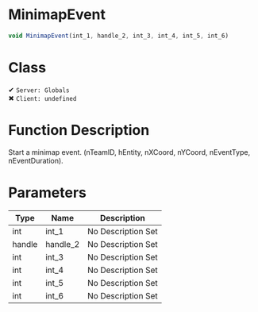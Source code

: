 # MinimapEvent
```js
void MinimapEvent(int_1, handle_2, int_3, int_4, int_5, int_6)
```
# Class
✔ `Server: Globals`  
✖ `Client: undefined`  

# Function Description
Start a minimap event. (nTeamID, hEntity, nXCoord, nYCoord, nEventType, nEventDuration).
# Parameters
Type|Name|Description
--|--|--
int|int_1|No Description Set
handle|handle_2|No Description Set
int|int_3|No Description Set
int|int_4|No Description Set
int|int_5|No Description Set
int|int_6|No Description Set
